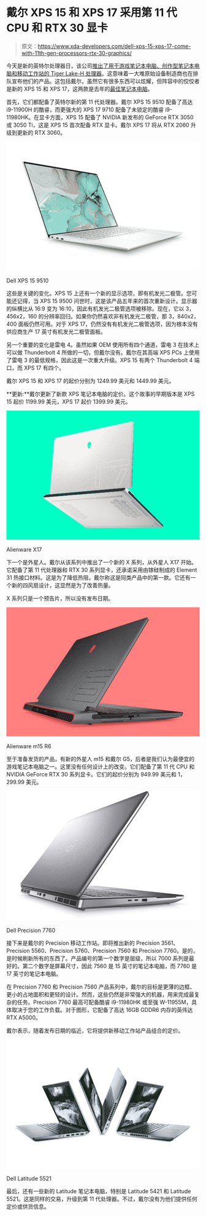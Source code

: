 # 戴尔 XPS 15 和 XPS 17 采用第 11 代 CPU 和 RTX 30 显卡

> 原文：<https://www.xda-developers.com/dell-xps-15-xps-17-come-with-11th-gen-processors-rtx-30-graphics/>

今天是新的英特尔处理器日，该公司[推出了用于游戏笔记本电脑、创作型笔记本电脑和移动工作站的 Tiger Lake-H 处理器](https://www.xda-developers.com/intel-announces-11th-gen-processors-gaming-laptops/)。这意味着一大堆原始设备制造商也在排队宣布他们的产品。这包括戴尔，虽然它有很多东西可以炫耀，但阵容中的佼佼者是新的 XPS 15 和 XPS 17，这两款是去年的[最佳笔记本电脑](https://www.xda-developers.com/best-laptops/)。

首先，它们都配备了英特尔新的第 11 代处理器。戴尔 XPS 15 9510 配备了高达 i9-11900H 的酷睿，而更强大的 XPS 17 9710 配备了未锁定的酷睿 i9-11980HK。在显卡方面，XPS 15 配备了 NVIDIA 新发布的 GeForce RTX 3050 或 3050 Ti，这是 XPS 15 首次配备 RTX 显卡。戴尔 XPS 17 将从 RTX 2060 升级到更新的 RTX 3060。

 <picture>![Dell XPS 15 9510 angled view](img/f44373ca46de4a7f0436eace5911ae91.png)</picture> 

Dell XPS 15 9510

这些是关键的变化。XPS 15 上还有一个新的显示选项，即有机发光二极管。您可能还记得，当 XPS 15 9500 问世时，这是该产品五年来的首次重新设计。显示器的纵横比从 16:9 变为 16:10，因此有机发光二极管选项被移除。现在，它以 3，456x2，160 的分辨率回归。如果你仍然喜欢非有机发光二极管，那 3，840x2，400 面板仍然可用。对于 XPS 17，仍然没有有机发光二极管选项，因为根本没有供应商生产 17 英寸有机发光二极管面板。

另一个重要的变化是雷电 4。虽然如果 OEM 使用所有四个通道，雷电 3 在技术上可以做 Thunderbolt 4 所做的一切，但戴尔没有。戴尔在其高端 XPS PCs 上使用了雷电 3 的最低规格，因此这是一次重大升级。XPS 15 有两个 Thunderbolt 4 端口，而 XPS 17 有四个。

戴尔 XPS 15 和 XPS 17 的起价分别为 1249.99 美元和 1449.99 美元。

**更新:**戴尔更新了新款 XPS 笔记本电脑的定价。这个故事的早期版本是 XPS 15 起价 1199.99 美元，XPS 17 起价 1399.99 美元。

 <picture>![Alienware x17 laptop in white with green background](img/a6901558574279789f405cc377482444.png)</picture> 

Alienware X17

下一个是外星人。戴尔从该系列中推出了一个新的 X 系列，从外星人 X17 开始。它配备了第 11 代处理器和 RTX 30 系列显卡，还承诺采用由镓硅制成的 Element 31 热接口材料。这是为了降低热阻，戴尔称这是同类产品中的第一款。它还有一个新的四风扇设计，这显然是为了改善热量。

X 系列只是一个预告片，所以没有发布日期。

 <picture>![Alienware m15 back view](img/36751f6b0f8e4ecf31ddd4ee94dd7e86.png)</picture> 

Alienware m15 R6

至于准备发货的产品，有新的外星人 m15 和戴尔 G5，后者是我们认为最便宜的游戏笔记本电脑之一。这里没有任何设计上的改变。它们配备了第 11 代 CPU 和 NVIDIA GeForce RTX 30 系列显卡。它们的起价分别为 949.99 美元和 1，299.99 美元。

 <picture>![Dell Precision 7760 back view](img/e25c7e61fe635fa36bdc09d363c31bb0.png)</picture> 

Dell Precision 7760

接下来是戴尔的 Precision 移动工作站。即将推出新的 Precision 3561、Precision 5560、Precision 5760、Precision 7560 和 Precision 7760。是的，是时候刷新所有的东西了。产品编号的第一个数字是层级，所以 7000 系列是最好的。第二个数字是屏幕尺寸，因此 7560 是 15 英寸的笔记本电脑，而 7760 是 17 英寸的笔记本电脑。

在 Precision 7760 和 Precision 7560 产品系列中，戴尔的目标是更薄的边框、更小的占地面积和更轻的设计。然而，这些仍然是非常强大的机器，用来完成最复杂的任务。Precision 7760 最高可配备酷睿 i9-11980HK 或至强 W-11955M，具体取决于您的工作负载。对于图形，它配备了高达 16GB GDDR6 内存的英伟达 RTX A5000。

戴尔表示，随着发布日期的临近，它将提供新移动工作站产品组合的定价。

 <picture>![Dell Latitude 5521 in different form factors](img/ae9497d51e5275cf853049b50297ad75.png)</picture> 

Dell Latitude 5521

最后，还有一些新的 Latitude 笔记本电脑，特别是 Latitude 5421 和 Latitude 5521。这是同样的交易，升级到第 11 代处理器。不过，戴尔没有为他们提供任何定价或供货信息。